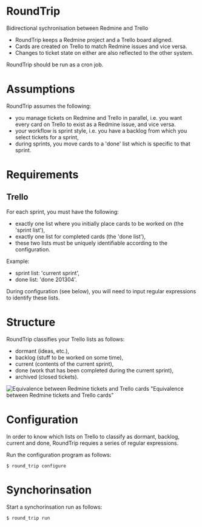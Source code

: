 RoundTrip
=========

Bidirectional sychronisation between Redmine and Trello

* RoundTrip keeps a Redmine project and a Trello board aligned.
* Cards are created on Trello to match Redmine issues and vice versa.
* Changes to ticket state on either are also reflected to the other system.

RoundTrip should be run as a cron job.

Assumptions
===========

RoundTrip assumes the following:

* you manage tickets on Redmine and Trello in parallel, i.e. you want every card on
  Trello to exist as a Redmine issue, and vice versa.
* your workflow is sprint style, i.e. you have a backlog from which you select
  tickets for a sprint,
* during sprints, you move cards to a 'done' list which is specific to that sprint.

Requirements
============

## Trello

For each sprint, you must have the following:

* exactly one list where you initially place cards to be worked on (the 'sprint list'),
* exactly one list for completed cards (the 'done list'),
* these two lists must be uniquely identifiable according to the configuration.

Example:

* sprint list: 'current sprint',
* done list: 'done 201304'.

During configuration (see below), you will need to input regular expressions to
identify these lists.

Structure
=========

RoundTrip classifies your Trello lists as follows:

* dormant (ideas, etc.),
* backlog (stuff to be worked on some time),
* current (contents of the current sprint),
* done (work that has been completed during the current sprint),
* archived (closed tickets).

![Equivalence between Redmine tickets and Trello cards](https://raw.github.com/joeyates/round_trip/master/doc/redmine-trello%20state%20mapping.png) "Equivalence between Redmine tickets and Trello cards"

Configuration
=============

In order to know which lists on Trello to classify as dormant, backlog, current and
done, RoundTrip requies a series of regular expressions.

Run the configuration program as follows:

```shell
$ round_trip configure
```

Synchorinsation
===============

Start a synchorinsation run as follows:

```shell
$ round_trip run
```

